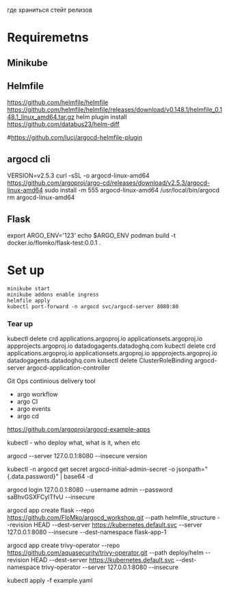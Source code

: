где храниться стейт релизов


# Requiremetns


## Minikube

## Helmfile

https://github.com/helmfile/helmfile
https://github.com/helmfile/helmfile/releases/download/v0.148.1/helmfile_0.148.1_linux_amd64.tar.gz
helm plugin install https://github.com/databus23/helm-diff

#https://github.com/lucj/argocd-helmfile-plugin

## argocd cli
VERSION=v2.5.3
curl -sSL -o argocd-linux-amd64 https://github.com/argoproj/argo-cd/releases/download/v2.5.3/argocd-linux-amd64
sudo install -m 555 argocd-linux-amd64 /usr/local/bin/argocd
rm argocd-linux-amd64


## Flask
export ARGO_ENV='123'
echo $ARGO_ENV
podman build -t docker.io/flomko/flask-test:0.0.1 .

# Set up
```
minikube start
minikube addons enable ingress
helmfile apply
kubectl port-forward -n argocd svc/argocd-server 8080:80
```

### Tear up
kubectl delete crd applications.argoproj.io applicationsets.argoproj.io appprojects.argoproj.io datadogagents.datadoghq.com
kubectl delete crd applications.argoproj.io applicationsets.argoproj.io appprojects.argoproj.io datadogagents.datadoghq.com
kubectl delete ClusterRoleBinding argocd-server argocd-application-controller


Git Ops continious delivery tool
- argo workflow
- argo CI
- argo events
- argo cd

https://github.com/argoproj/argocd-example-apps



kubectl - who deploy what, what is it, when etc

argocd --server 127.0.0.1:8080 --insecure version

kubectl -n argocd get secret argocd-initial-admin-secret -o jsonpath="{.data.password}" | base64 -d

argocd login 127.0.0.1:8080 --username admin --password saBhvGSXFCylTfvU --insecure



argocd app create flask --repo https://github.com/FloMko/argocd_workshop.git --path helmfile_structure --revision HEAD --dest-server https://kubernetes.default.svc --server 127.0.0.1:8080 --insecure --dest-namespace flask-app-1


argocd app create trivy-operator --repo https://github.com/aquasecurity/trivy-operator.git --path deploy/helm --revision HEAD --dest-server https://kubernetes.default.svc --dest-namespace trivy-operator --server 127.0.0.1:8080 --insecure 

 kubectl apply -f example.yaml 

